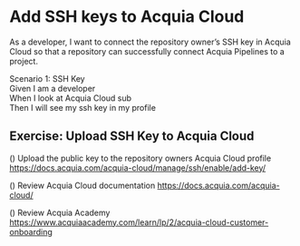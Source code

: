 # Add SSH keys to Acquia Cloud 
As a developer, I want to connect the repository owner’s SSH key in Acquia Cloud so that a repository can successfully connect Acquia Pipelines to a project. 

Scenario 1: SSH Key \
Given I am a developer \
When I look at Acquia Cloud sub \
Then I will see my ssh key in my profile 

## Exercise: Upload SSH Key to Acquia Cloud
() Upload the public key to the repository owners Acquia Cloud profile 
https://docs.acquia.com/acquia-cloud/manage/ssh/enable/add-key/

() Review Acquia Cloud documentation 
https://docs.acquia.com/acquia-cloud/

() Review Acquia Academy
https://www.acquiaacademy.com/learn/lp/2/acquia-cloud-customer-onboarding
